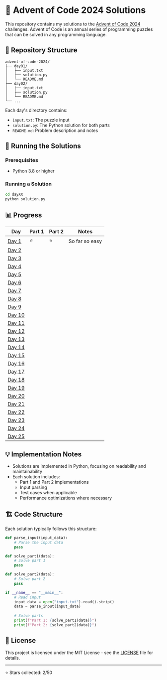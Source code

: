 # 🎄 Advent of Code 2024 Solutions

This repository contains my solutions to the [Advent of Code 2024](https://adventofcode.com/2024) challenges. Advent of Code is an annual series of programming puzzles that can be solved in any programming language.

## 📁 Repository Structure

```
advent-of-code-2024/
├── day01/
│   ├── input.txt
│   ├── solution.py
│   └── README.md
├── day02/
│   ├── input.txt
│   ├── solution.py
│   └── README.md
└── ...
```

Each day's directory contains:
- `input.txt`: The puzzle input
- `solution.py`: The Python solution for both parts
- `README.md`: Problem description and notes

## 🚀 Running the Solutions

### Prerequisites
- Python 3.8 or higher

### Running a Solution
```bash
cd dayXX
python solution.py
```

## 📊 Progress

| Day | Part 1 | Part 2 | Notes |
|-----|---------|---------|-------|
| [Day 1](https://github.com/amanverasia/Advent-Of-Code/blob/main/Day%201/README.md) | ⭐ | ⭐ | So far so easy |
| [Day 2]() |  |  | |
| [Day 3]() |  |  | |
| [Day 4]() |  |  | |
| [Day 5]() |  |  | |
| [Day 6]() |  |  | |
| [Day 7]() |  |  | |
| [Day 8]() |  |  | |
| [Day 9]() |  |  | |
| [Day 10]() |  |  | |
| [Day 11]() |  |  | |
| [Day 12]() |  |  | |
| [Day 13]() |  |  | |
| [Day 14]() |  |  | |
| [Day 15]() |  |  | |
| [Day 16]() |  |  | |
| [Day 17]() |  |  | |
| [Day 18]() |  |  | |
| [Day 19]() |  |  | |
| [Day 20]() |  |  | |
| [Day 21]() |  |  | |
| [Day 22]() |  |  | |
| [Day 23]() |  |  | |
| [Day 24]() |  |  | |
| [Day 25]() |  |  | |

## 💡 Implementation Notes

- Solutions are implemented in Python, focusing on readability and maintainability
- Each solution includes:
  - Part 1 and Part 2 implementations
  - Input parsing
  - Test cases when applicable
  - Performance optimizations where necessary

## 🏗️ Code Structure

Each solution typically follows this structure:

```python
def parse_input(input_data):
    # Parse the input data
    pass

def solve_part1(data):
    # Solve part 1
    pass

def solve_part2(data):
    # Solve part 2
    pass

if __name__ == "__main__":
    # Read input
    input_data = open("input.txt").read().strip()
    data = parse_input(input_data)
    
    # Solve parts
    print(f"Part 1: {solve_part1(data)}")
    print(f"Part 2: {solve_part2(data)}")
```

## 📝 License

This project is licensed under the MIT License - see the [LICENSE](LICENSE) file for details.

---
⭐ Stars collected: 2/50